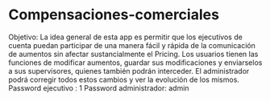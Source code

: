 # Compensaciones-comerciales
Objetivo: La idea general de esta app es permitir que los ejecutivos de cuenta puedan participar de una manera fácil y rápida de la comunicación de aumentos sin afectar sustancialmente el Pricing. 
Los usuarios tienen las funciones de modificar aumentos, guardar sus modificaciones y enviarselos a sus supervisores, quienes también podrán interceder. El administrador podrá corregir todos estos cambios y ver la evolución de los mismos. 
Password ejecutivo : 1
Password administrador: admin
